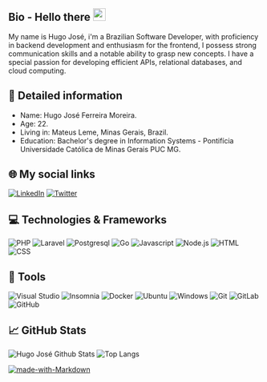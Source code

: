 ## Bio - Hello there <img src="https://raw.githubusercontent.com/MartinHeinz/MartinHeinz/master/wave.gif" width="25px">

My name is Hugo José, i'm a Brazilian Software Developer, with proficiency in backend development and enthusiasm for the frontend, I possess strong communication skills and a notable ability to grasp new concepts. I have a special passion for developing efficient APIs, relational databases, and cloud computing.

## 📝 Detailed information

* Name: Hugo José Ferreira Moreira.
* Age: 22.
* Living in: Mateus Leme, Minas Gerais, Brazil.
* Education: Bachelor's degree in Information Systems - Pontifícia Universidade Católica de Minas Gerais PUC MG.

## 🌐 My social links

<a href="https://www.linkedin.com/in/hugo-josé-b136491a4/">![LinkedIn](https://img.shields.io/badge/linkedin-%230077B5.svg?style=for-the-badge&logo=linkedin&logoColor=white)</a>
<a href="https://twitter.com/hugojose39">![Twitter](https://img.shields.io/badge/hugojose39-%231DA1F2.svg?style=for-the-badge&logo=Twitter&logoColor=white)</a>

## 💻 Technologies & Frameworks

![PHP](https://img.shields.io/badge/php-%23777BB4.svg?style=for-the-badge&logo=php&logoColor=white)
![Laravel](https://img.shields.io/badge/laravel-%23FF2D20.svg?style=for-the-badge&logo=laravel&logoColor=white)
![Postgresql](https://img.shields.io/badge/postgresql-%23316192.svg?style=for-the-badge&logo=postgresql&logoColor=white)
![Go](https://img.shields.io/badge/Go-20232A?logo=go&logoColor=61DAFB&style=for-the-badge)
![Javascript](https://img.shields.io/badge/javascript-20232A?logo=javascript&logoColor=yellow&style=for-the-badge)
![Node.js](https://img.shields.io/badge/node.js-20232A?logo=node.js&logoColor=green&style=for-the-badge)
![HTML](https://img.shields.io/badge/html-%23181717.svg?style=for-the-badge&logo=html5&logoColor=orange)
![CSS](https://img.shields.io/badge/css-%23316192.svg?style=for-the-badge&logo=css&logoColor=white)

## 🔧 Tools
![Visual Studio](https://img.shields.io/badge/Visual%20Studio-5C2D91.svg?style=for-the-badge&logo=visual-studio&logoColor=white)
![Insomnia](https://img.shields.io/badge/Insomnia-black?style=for-the-badge&logo=insomnia&logoColor=5849BE)
![Docker](https://img.shields.io/badge/docker-%230db7ed.svg?style=for-the-badge&logo=docker&logoColor=white)
![Ubuntu](https://img.shields.io/badge/Ubuntu-E95420?style=for-the-badge&logo=ubuntu&logoColor=white)
![Windows](https://img.shields.io/badge/Windows-0078D6?style=for-the-badge&logo=windows&logoColor=white)
![Git](https://img.shields.io/badge/git-%23F05033.svg?style=for-the-badge&logo=git&logoColor=white)
![GitLab](https://img.shields.io/badge/gitlab-%23181717.svg?style=for-the-badge&logo=gitlab&logoColor=white)
![GitHub](https://img.shields.io/badge/github-%23121011.svg?style=for-the-badge&logo=github&logoColor=white)

## 📈 GitHub Stats

![Hugo José Github Stats](https://github-readme-stats.vercel.app/api?username=hugojose39&show_icons=true&theme=midnight-purple)
![Top Langs](https://github-readme-stats.vercel.app/api/top-langs/?username=hugojose39&layout=compact&show_icons=true&theme=midnight-purple&langs_count=8)

[![made-with-Markdown](https://img.shields.io/badge/Made%20with-Markdown-1f425f.svg)](http://commonmark.org)
